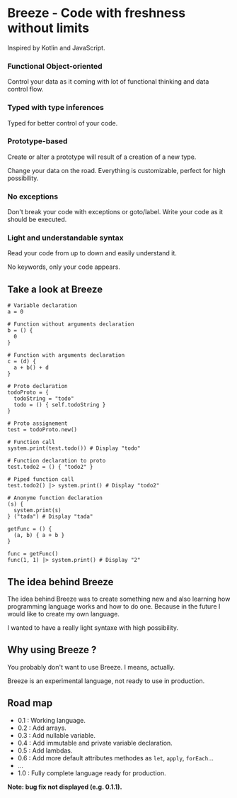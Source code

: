 # Breeze - Code with freshness without limits

Inspired by Kotlin and JavaScript.

### Functional Object-oriented

Control your data as it coming with lot of functional thinking and data control flow.

### Typed with type inferences

Typed for better control of your code.

### Prototype-based

Create or alter a prototype will result of a creation of a new type.

Change your data on the road. Everything is customizable, perfect for high possibility.

### No exceptions

Don't break your code with exceptions or goto/label. Write your code as it should be executed.

### Light and understandable syntax

Read your code from up to down and easily understand it.

No keywords, only your code appears.

## Take a look at Breeze

```breeze
# Variable declaration
a = 0

# Function without arguments declaration
b = () {
  0
}

# Function with arguments declaration
c = (d) {
  a + b() + d
}

# Proto declaration
todoProto = {
  todoString = "todo"
  todo = () { self.todoString }
}

# Proto assignement
test = todoProto.new()

# Function call
system.print(test.todo()) # Display "todo"

# Function declaration to proto
test.todo2 = () { "todo2" }

# Piped function call
test.todo2() |> system.print() # Display "todo2"

# Anonyme function declaration
(s) {
  system.print(s)
} ("tada") # Display "tada"

getFunc = () {
  (a, b) { a + b }
}

func = getFunc()
func(1, 1) |> system.print() # Display "2"
```

## The idea behind Breeze

The idea behind Breeze was to create something new and also learning how programming language works and how to do one. Because in the future I would like to create my own language.

I wanted to have a really light syntaxe with high possibility.

## Why using Breeze ?

You probably don't want to use Breeze. I means, actually.

Breeze is an experimental language, not ready to use in production.

## Road map

 - 0.1 : Working language.
 - 0.2 : Add arrays.
 - 0.3 : Add nullable variable.
 - 0.4 : Add immutable and private variable declaration.
 - 0.5 : Add lambdas.
 - 0.6 : Add more default attributes methodes as `let`, `apply`, `forEach`...
 - ...
 - 1.0 : Fully complete language ready for production.

__Note: bug fix not displayed (e.g. 0.1.1).__

